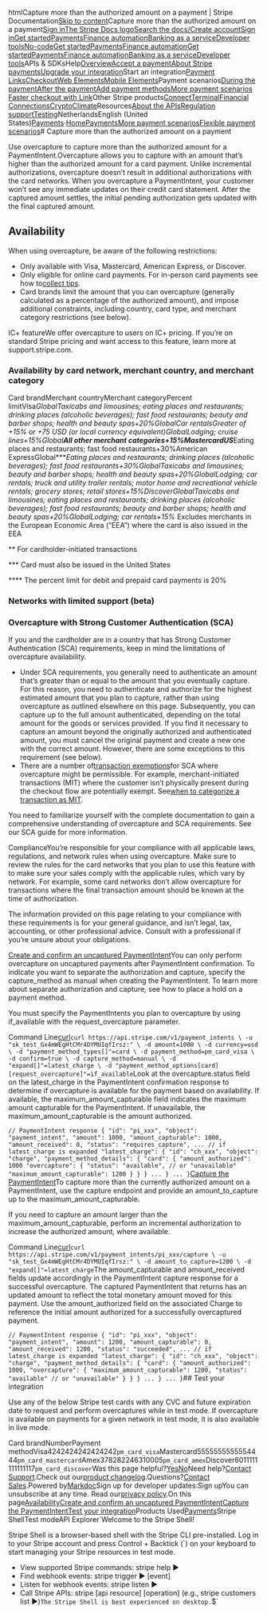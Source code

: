 htmlCapture more than the authorized amount on a payment | Stripe Documentation[Skip to content](#main-content)Capture more than the authorized amount on a payment[Sign in](https://dashboard.stripe.com/login?redirect=https%3A%2F%2Fdocs.stripe.com%2Fpayments%2Fovercapture)[The Stripe Docs logo](/)[Search the docs/](#)[Create account](https://dashboard.stripe.com/register)[Sign in](https://dashboard.stripe.com/login?redirect=https%3A%2F%2Fdocs.stripe.com%2Fpayments%2Fovercapture)[Get started](/get-started)[Payments](/payments)[Finance automation](/finance-automation)[Banking as a service](/financial-services)[Developer tools](/development)[No-code](/no-code)[Get started](/get-started)[Payments](/payments)[Finance automation](/finance-automation)[](#)[Get started](/get-started)[Payments](/payments)[Finance automation](/finance-automation)[Banking as a service](/financial-services)[Developer tools](/development)[](#)APIs & SDKsHelp[Overview](/docs/payments)[Accept a payment](#)[About Stripe payments](#)[Upgrade your integration](/docs/payments/upgrades)Start an integration[Payment Links](#)[Checkout](#)[Web Elements](#)[Mobile Elements](#)Payment scenarios[During the payment](#)[After the payment](#)[Add payment methods](#)[More payment scenarios](#)
[Faster checkout with Link](#)Other Stripe products[Connect](#)[Terminal](#)[Financial Connections](#)[Crypto](#)[Climate](#)Resources[About the APIs](#)[Regulation support](#)[Testing](/docs/testing)NetherlandsEnglish (United States)[](#)[](#)[Payments](/payments)·[Home](/docs)[Payments](/docs/payments)[More payment scenarios](/docs/payments/more-payment-scenarios)[Flexible payment scenarios](/docs/payments/flexible-payments)# Capture more than the authorized amount on a payment

Use overcapture to capture more than the authorized amount for a PaymentIntent.Overcapture allows you to capture with an amount that’s higher than the authorized amount for a card payment. Unlike incremental authorizations, overcapture doesn’t result in additional authorizations with the card networks. When you overcapture a PaymentIntent, your customer won’t see any immediate updates on their credit card statement. After the captured amount settles, the initial pending authorization gets updated with the final captured amount.

## Availability

When using overcapture, be aware of the following restrictions:

- Only available with Visa, Mastercard, American Express, or Discover.
- Only eligible for online card payments. For in-person card payments see how to[collect tips](/terminal/features/collecting-tips/overview).
- Card brands limit the amount that you can overcapture (generally calculated as a percentage of the authorized amount), and impose additional constraints, including country, card type, and merchant category restrictions (see below).

IC+ featureWe offer overcapture to users on IC+ pricing. If you’re on standard Stripe pricing and want access to this feature, learn more at support.stripe.com.

### Availability by card network, merchant country, and merchant category

Card brandMerchant countryMerchant categoryPercent limitVisa*GlobalTaxicabs and limousines; eating places and restaurants; drinking places (alcoholic beverages); fast food restaurants; beauty and barber shops; health and beauty spas+20%GlobalCar rentalsGreater of +15% or +75 USD (or local currency equivalent)GlobalLodging; cruise lines+15%Global**All other merchant categories+15%MastercardUS***Eating places and restaurants; fast food restaurants+30%American ExpressGlobal****Eating places and restaurants; drinking places (alcoholic beverages); fast food restaurants+30%GlobalTaxicabs and limousines; beauty and barber shops; health and beauty spas+20%GlobalLodging; car rentals; truck and utility trailer rentals; motor home and recreational vehicle rentals; grocery stores; retail stores+15%DiscoverGlobalTaxicabs and limousines; eating places and restaurants; drinking places (alcoholic beverages); fast food restaurants; beauty and barber shops; health and beauty spas+20%GlobalLodging; car rentals+15%* Excludes merchants in the European Economic Area (“EEA”) where the card is also issued in the EEA

** For cardholder-initiated transactions

*** Card must also be issued in the United States

**** The percent limit for debit and prepaid card payments is 20%

### Networks with limited support (beta)

### Overcapture with Strong Customer Authentication (SCA)

If you and the cardholder are in a country that has Strong Customer Authentication (SCA) requirements, keep in mind the limitations of overcapture availability.

- Under SCA requirements, you generally need to authenticate an amount that’s greater than or equal to the amount that you eventually capture. For this reason, you need to authenticate and authorize for the highest estimated amount that you plan to capture, rather than using overcapture as outlined elsewhere on this page. Subsequently, you can capture up to the full amount authenticated, depending on the total amount for the goods or services provided. If you find it necessary to capture an amount beyond the originally authorized and authenticated amount, you must cancel the original payment and create a new one with the correct amount. However, there are some exceptions to this requirement (see below).
- There are a number of[transaction exemptions](https://support.stripe.com/questions/transaction-exemptions-for-strong-customer-authentication-%28sca%29)for SCA where overcapture might be permissible. For example, merchant-initiated transactions (MIT) where the customer isn’t physically present during the checkout flow are potentially exempt. See[when to categorize a transaction as MIT](https://support.stripe.com/questions/merchant-initiated-transactions-(mits)-when-to-categorize-a-transaction-as-mit).

You need to familiarize yourself with the complete documentation to gain a comprehensive understanding of overcapture and SCA requirements.  See our SCA guide for more information.

ComplianceYou’re responsible for your compliance with all applicable laws, regulations, and network rules when using overcapture. Make sure to review the rules for the card networks that you plan to use this feature with to make sure your sales comply with the applicable rules, which vary by network. For example, some card networks don’t allow overcapture for transactions where the final transaction amount should be known at the time of authorization.

The information provided on this page relating to your compliance with these requirements is for your general guidance, and isn’t legal, tax, accounting, or other professional advice. Consult with a professional if you’re unsure about your obligations.

[Create and confirm an uncaptured PaymentIntent](#confirm-payment-intent)You can only perform overcapture on uncaptured payments after PaymentIntent confirmation. To indicate you want to separate the authorization and capture, specify the capture_method as manual when creating the PaymentIntent. To learn more about separate authorization and capture, see how to place a hold on a payment method.

You must specify the PaymentIntents you plan to overcapture by using if_available with the request_overcapture parameter.

Command Line[curl](#)`curl https://api.stripe.com/v1/payment_intents \
  -u "sk_test_Gx4mWEgHtCMr4DYMUIqfIrsz:" \
  -d amount=1000 \
  -d currency=usd \
  -d "payment_method_types[]"=card \
  -d payment_method=pm_card_visa \
  -d confirm=true \
  -d capture_method=manual \
  -d "expand[]"=latest_charge \
  -d "payment_method_options[card][request_overcapture]"=if_available`Look at the overcapture.status field on the latest_charge in the PaymentIntent confirmation response to determine if overcapture is available for the payment based on availability. If available, the maximum_amount_capturable field indicates the maximum amount capturable for the PaymentIntent. If unavailable, the maximum_amount_capturable is the amount authorized.

`// PaymentIntent response
{
  "id": "pi_xxx",
  "object": "payment_intent",
  "amount": 1000,
  "amount_capturable": 1000,
  "amount_received": 0,
  "status": "requires_capture",
  ...
  // if latest_charge is expanded
  "latest_charge": {
      "id": "ch_xxx",
      "object": "charge",
      "payment_method_details": {
        "card": {
          "amount_authorized": 1000
          "overcapture": {
              "status": "available", // or "unavailable"
              "maximum_amount_capturable": 1200
          }
        }
      }
      ...
    }
  ...
}`[Capture the PaymentIntent](#capture-payment-intent)To capture more than the currently authorized amount on a PaymentIntent, use the capture endpoint and provide an amount_to_capture up to the maximum_amount_capturable.

If you need to capture an amount larger than the maximum_amount_capturable, perform an incremental authorization to increase the authorized amount, where available.

Command Line[curl](#)`curl https://api.stripe.com/v1/payment_intents/pi_xxx/capture \
  -u "sk_test_Gx4mWEgHtCMr4DYMUIqfIrsz:" \
  -d amount_to_capture=1200 \
  -d "expand[]"=latest_charge`The amount_capturable and amount_received fields update accordingly in the PaymentIntent capture response for a successful overcapture. The captured PaymentIntent that returns has an updated amount to reflect the total monetary amount moved for this payment. Use the amount_authorized field on the associated Charge to reference the initial amount authorized for a successfully overcaptured payment.

`// PaymentIntent response
{
  "id": "pi_xxx",
  "object": "payment_intent",
  "amount": 1200,
  "amount_capturable": 0,
  "amount_received": 1200,
  "status": "succeeded",
  ...
  // if latest_charge is expanded
  "latest_charge": {
      "id": "ch_xxx",
      "object": "charge",
      "payment_method_details": {
        "card": {
          "amount_authorized": 1000,
          "overcapture": {
              "maximum_amount_capturable": 1200,
              "status": "available" // or "unavailable"
          }
        }
      }
      ...
    }
  ...
}`## Test your integration

Use any of the below Stripe test cards with any CVC and future expiration date to request and perform overcaptures while in test mode. If overcapture is available on payments for a given network in test mode, it is also available in live mode.

Card brandNumberPayment methodVisa4242424242424242`pm_card_visa`Mastercard5555555555554444`pm_card_mastercard`Amex378282246310005`pm_card_amex`Discover6011111111111117`pm_card_discover`Was this page helpful?[Yes](#)[No](#)Need help?[Contact Support](https://support.stripe.com/).Check out our[product changelog](https://stripe.com/blog/changelog).Questions?[Contact Sales](https://stripe.com/contact/sales).Powered by[Markdoc](https://markdoc.dev)Sign up for developer updates:Sign upYou can unsubscribe at any time. Read our[privacy policy](https://stripe.com/privacy).On this page[Availability](#availability)[Create and confirm an uncaptured PaymentIntent](#confirm-payment-intent)[Capture the PaymentIntent](#capture-payment-intent)[Test your integration](#test-your-integration)Products Used[Payments](/payments)Stripe ShellTest modeAPI Explorer[](https://stripe.com/docs/stripe-cli#install)`Welcome to the Stripe Shell!

Stripe Shell is a browser-based shell with the Stripe CLI pre-installed. Log in to your
Stripe account and press Control + Backtick (`) on your keyboard to start managing your Stripe
resources in test mode.

- View supported Stripe commands: stripe help ▶️
- Find webhook events: stripe trigger ▶️ [event]
- Listen for webhook events: stripe listen ▶
- Call Stripe APIs: stripe [api resource] [operation] (e.g., stripe customers list ▶️)`The Stripe Shell is best experienced on desktop.`$`